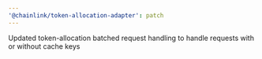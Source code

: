 ```yaml
---
'@chainlink/token-allocation-adapter': patch
---
```


Updated token-allocation batched request handling to handle requests with or without cache keys
